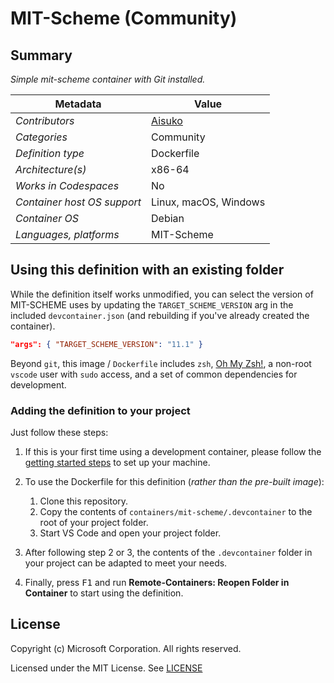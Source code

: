 # MIT-Scheme (Community)

## Summary

*Simple mit-scheme container with Git installed.*

| Metadata | Value |  
|----------|-------|
| *Contributors* | [Aisuko](https://github.com/Aisuko) |
| *Categories* | Community |
| *Definition type* | Dockerfile |
| *Architecture(s)* | x86-64 |
| *Works in Codespaces* | No |
| *Container host OS support* | Linux, macOS, Windows |
| *Container OS* | Debian |
| *Languages, platforms* | MIT-Scheme |

## Using this definition with an existing folder

While the definition itself works unmodified, you can select the version of MIT-SCHEME uses by updating the `TARGET_SCHEME_VERSION` arg in the included `devcontainer.json` (and rebuilding if you've already created the container).

```json
"args": { "TARGET_SCHEME_VERSION": "11.1" }
```

Beyond `git`, this image / `Dockerfile` includes `zsh`, [Oh My Zsh!](https://ohmyz.sh/), a non-root `vscode` user with `sudo` access, and a set of common dependencies for development.

### Adding the definition to your project

Just follow these steps:

1. If this is your first time using a development container, please follow the [getting started steps](https://aka.ms/vscode-remote/containers/getting-started) to set up your machine.

2. To use the Dockerfile for this definition (*rather than the pre-built image*):
   1. Clone this repository.
   2. Copy the contents of `containers/mit-scheme/.devcontainer` to the root of your project folder.
   3. Start VS Code and open your project folder.

3. After following step 2 or 3, the contents of the `.devcontainer` folder in your project can be adapted to meet your needs.

4. Finally, press <kbd>F1</kbd> and run **Remote-Containers: Reopen Folder in Container** to start using the definition.


## License

Copyright (c) Microsoft Corporation. All rights reserved.

Licensed under the MIT License. See [LICENSE](https://github.com/Microsoft/vscode-dev-containers/blob/master/LICENSE)
